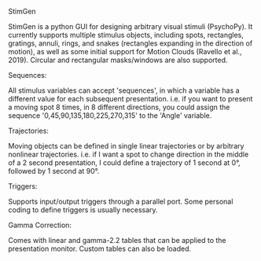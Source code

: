 StimGen

StimGen is a python GUI for designing arbitrary visual stimuli (PsychoPy). It currently supports multiple stimulus objects, including spots, rectangles, gratings, annuli, rings, and snakes (rectangles expanding in the direction of motion), as well as some initial support for Motion Clouds (Ravello et al., 2019). Circular and rectangular masks/windows are also supported. 

Sequences:

All stimulus variables can accept 'sequences', in which a variable has a different value for each subsequent presentation. i.e. if you want to present a moving spot 8 times, in 8 different directions, you could assign the sequence '0,45,90,135,180,225,270,315' to the 'Angle' variable. 

Trajectories:

Moving objects can be defined in single linear trajectories or by arbitrary nonlinear trajectories. i.e. if I want a spot to change direction in the middle of a 2 second presentation, I could define a trajectory of 1 second at 0°, followed by 1 second at 90°. 

Triggers:

Supports input/output triggers through a parallel port. Some personal coding to define triggers is usually necessary.

Gamma Correction:

Comes with linear and gamma-2.2 tables that can be applied to the presentation monitor. Custom tables can also be loaded. 
